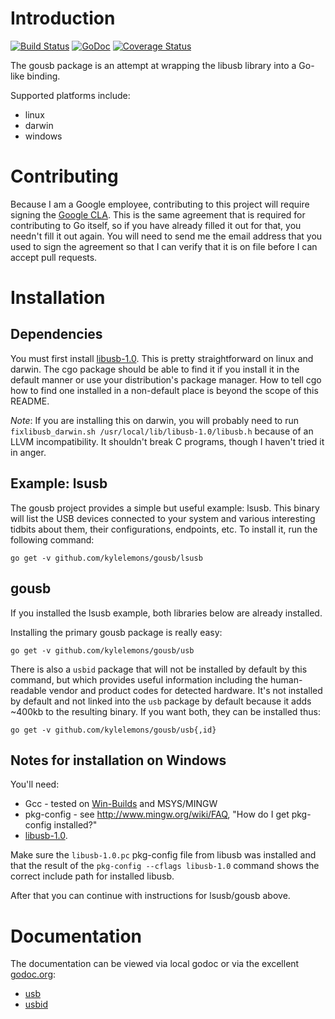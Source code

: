 Introduction
============

[![Build Status][ciimg]][ci]
[![GoDoc][docimg]][doc]
[![Coverage Status](https://coveralls.io/repos/github/kylelemons/gousb/badge.svg?branch=gousb2.0)](https://coveralls.io/github/kylelemons/gousb?branch=gousb2.0-dev)

The gousb package is an attempt at wrapping the libusb library into a Go-like binding.

Supported platforms include:

- linux
- darwin
- windows

[ciimg]:  https://travis-ci.org/kylelemons/gousb.svg?branch=gousb2.0-dev
[ci]:     https://travis-ci.org/kylelemons/gousb
[docimg]: https://godoc.org/github.com/kylelemons/gousb?status.svg
[doc]:    https://godoc.org/github.com/kylelemons/gousb

Contributing
============
Because I am a Google employee, contributing to this project will require signing the [Google CLA][cla].
This is the same agreement that is required for contributing to Go itself, so if you have
already filled it out for that, you needn't fill it out again.
You will need to send me the email address that you used to sign the agreement
so that I can verify that it is on file before I can accept pull requests.

[cla]: https://cla.developers.google.com/

Installation
============

Dependencies
------------
You must first install [libusb-1.0](http://libusb.org/wiki/libusb-1.0).  This is pretty straightforward on linux and darwin.  The cgo package should be able to find it if you install it in the default manner or use your distribution's package manager.  How to tell cgo how to find one installed in a non-default place is beyond the scope of this README.

*Note*: If you are installing this on darwin, you will probably need to run `fixlibusb_darwin.sh /usr/local/lib/libusb-1.0/libusb.h` because of an LLVM incompatibility.  It shouldn't break C programs, though I haven't tried it in anger.

Example: lsusb
--------------
The gousb project provides a simple but useful example: lsusb.  This binary will list the USB devices connected to your system and various interesting tidbits about them, their configurations, endpoints, etc.  To install it, run the following command:

    go get -v github.com/kylelemons/gousb/lsusb

gousb
-----
If you installed the lsusb example, both libraries below are already installed.

Installing the primary gousb package is really easy:

    go get -v github.com/kylelemons/gousb/usb

There is also a `usbid` package that will not be installed by default by this command, but which provides useful information including the human-readable vendor and product codes for detected hardware.  It's not installed by default and not linked into the `usb` package by default because it adds ~400kb to the resulting binary.  If you want both, they can be installed thus:

    go get -v github.com/kylelemons/gousb/usb{,id}

Notes for installation on Windows
---------------------------------

You'll need:

- Gcc - tested on [Win-Builds](http://win-builds.org/) and MSYS/MINGW
- pkg-config - see http://www.mingw.org/wiki/FAQ, "How do I get pkg-config installed?"
- [libusb-1.0](http://sourceforge.net/projects/libusb/files/libusb-1.0/).

Make sure the `libusb-1.0.pc` pkg-config file from libusb was installed
and that the result of the `pkg-config --cflags libusb-1.0` command shows the
correct include path for installed libusb.

After that you can continue with instructions for lsusb/gousb above.

Documentation
=============
The documentation can be viewed via local godoc or via the excellent [godoc.org](http://godoc.org/):

- [usb](http://godoc.org/github.com/kylelemons/gousb/usb)
- [usbid](http://godoc.org/pkg/github.com/kylelemons/gousb/usbid)
